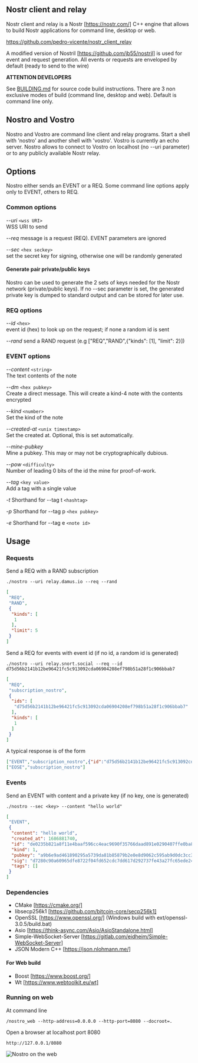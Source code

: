 ## Nostr client and relay

Nostr client and relay is a Nostr [https://nostr.com/]  C++ engine that allows to build Nostr applications for command line, desktop or web.

https://github.com/pedro-vicente/nostr_client_relay

A modified version of Nostril [https://github.com/jb55/nostril] is used for event and request generation. All events or requests are enveloped by default (ready to send to the wire)

**ATTENTION DEVELOPERS**

See [BUILDING.md](./BUILDING.md) for source code build instructions. There are 3 non exclusive modes of build (command line, desktop and web). Default is command line only.

## Nostro and Vostro

Nostro and Vostro are command line client and relay programs. Start a shell with 'nostro' and another shell with 'vostro'. Vostro is currently an echo server. Nostro allows to connect to Vostro on localhost (no --uri parameter) or to any publicly available Nostr relay. 

## Options

Nostro either sends an EVENT or a REQ. Some command line options apply only to EVENT, others to REQ.

### Common options

*--uri* `<wss URI>`  
  WSS URI to send 
  
*--req* 
  message is a request (REQ). EVENT parameters are ignored 
  
*--sec* `<hex seckey>`  
  set the secret key for signing, otherwise one will be randomly generated
  
#### Generate pair private/public keys

Nostro can be used to generate the 2 sets of keys needed for the Nostr network (private/public keys). If no --sec parameter
is set, the generated private key is dumped to standard output and can be stored for later use.
  
### REQ options

*--id* `<hex>`  
  event id (hex) to look up on the request; if none a random id is sent
  
*--rand*
  send a RAND request (e.g ["REQ","RAND",{"kinds": [1], "limit": 2}])
  
### EVENT options

*--content* `<string>`     
  The text contents of the note

*--dm* `<hex pubkey>`      
  Create a direct message. This will create a kind-4 note with the contents encrypted

*--kind* `<number>`     
  Set the kind of the note

*--created-at* `<unix timestamp>`      
  Set the created at. Optional, this is set automatically.

*--mine-pubkey*  
  Mine a pubkey. This may or may not be cryptographically dubious.

*--pow* `<difficulty>`    
  Number of leading 0 bits of the id the mine for proof-of-work.

*--tag* `<key value>`      
  Add a tag with a single value

*-t*
  Shorthand for --tag t `<hashtag>`     

*-p*
  Shorthand for --tag p `<hex pubkey>`      

*-e*
  Shorthand for --tag e `<note id>`    

## Usage

### Requests

Send a REQ with a RAND subscription 

```
./nostro --uri relay.damus.io --req --rand
```

``` json
[
 "REQ",
 "RAND",
 {
  "kinds": [
   1
  ],
  "limit": 5
 }
]
```

Send a REQ for events with event id (if no id, a random id is generated) 

```
./nostro --uri relay.snort.social --req --id d75d56b2141b12be96421fc5c913092cda06904208ef798b51a28f1c906bbab7
```

``` json
[
 "REQ",
 "subscription_nostro",
 {
  "ids": [
   "d75d56b2141b12be96421fc5c913092cda06904208ef798b51a28f1c906bbab7"
  ],
  "kinds": [
   1
  ]
 }
]
```

A typical response is of the form

```json
["EVENT","subscription_nostro",{"id":"d75d56b2141b12be96421fc5c913092cda06904208ef798b51a28f1c906bbab7","kind":1,"pubkey":"4ea843d54a8fdab39aa45f61f19f3ff79cc19385370f6a272dda81fade0a052b","created_at":1686811876,"content":"hello","tags":[],"sig":"4130b06203e3fc6d17c13208f5a0c80a58fb2c986aa417a2f71e7582dc70b918d4bb1b8226d5b36ae51897a3a04dc86cd7e54fedf3845858e29f8ce9f98e9647"}]
["EOSE","subscription_nostro"]
```


### Events

Send an EVENT with content and a private key (if no key, one is generated) 

```
./nostro --sec <key> --content "hello world"
```

``` json
[
 "EVENT",
 {
  "content": "hello world",
  "created_at": 1686881740,
  "id": "de0235b821a8f11e4baaf596cc4eac9690f35766daad891e0290407ffe0ba811",
  "kind": 1,
  "pubkey": "a9b6e9ad461890295a5739da81b85879b2e0e8d9062c595ab9d0dc3cc3a69f61",
  "sig": "d7280c90a60965dfe8722f04fd652cdc7dd617d292737fe43a27fc65ede240932489aae9226c3b699d0a3fe9203e2364e622d582a1d4ae38b1f4df966cd256dd",
  "tags": []
 }
]
```

### Dependencies

- CMake [https://cmake.org/]
- libsecp256k1 [https://github.com/bitcoin-core/secp256k1]
- OpenSSL [https://www.openssl.org/] (Windows build with ext/openssl-3.0.5/build.bat)
- Asio [https://think-async.com/Asio/AsioStandalone.html] 
- Simple-WebSocket-Server [https://gitlab.com/eidheim/Simple-WebSocket-Server] 
- JSON Modern C++ [https://json.nlohmann.me/] 

#### For Web build

- Boost [https://www.boost.org/]
- Wt [https://www.webtoolkit.eu/wt]

### Running on web

At command line

```
/nostro_web --http-address=0.0.0.0 --http-port=8080 --docroot=.
```

Open a browser at localhost port 8080

```
http://127.0.0.1/8080
```

![Nostro on the web](https://pedro-vicente.net/images/nostro.png)

